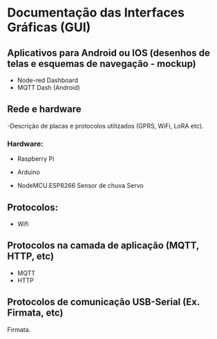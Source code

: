 # Documentação das Interfaces Gráficas (GUI)

## Aplicativos para Android ou IOS (desenhos de telas e esquemas de navegação - mockup)

* Node-red Dashboard
* MQTT Dash (Android)

## Rede e hardware

-Descrição de placas e protocolos utilizados (GPRS, WiFi, LoRA etc).

### Hardware:

+ Raspberry Pi
* Arduino
- NodeMCU ESP8266
Sensor de chuva
Servo

## Protocolos:

* Wifi

## Protocolos na camada de aplicação (MQTT, HTTP, etc)

* MQTT
* HTTP

## Protocolos de comunicação USB-Serial (Ex. Firmata, etc)

Firmata.
